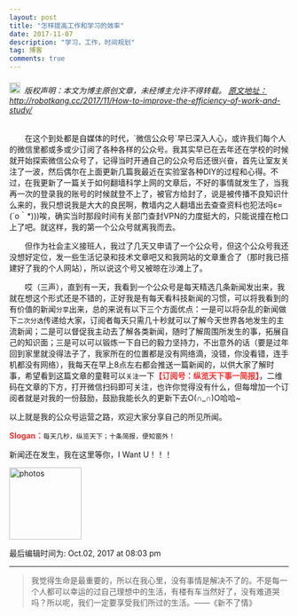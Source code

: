 ```yaml
---
layout: post
title: "怎样提高工作和学习的效率"
date: 2017-11-07 
description: "学习，工作，时间规划"
tag: 博客 
comments: true 
--- 
```


<h6><img src="https://robotkang-1257995526.cos.ap-chengdu.myqcloud.com/icon/copyright.png" alt="copyright" style="display:inline;margin-bottom: -5px;" width="20" height="20"> 版权声明：本文为博主原创文章，未经博主允许不得转载。
<a target="_blank" href="http://robotkang.cc/2017/11/How-to-improve-the-efficiency-of-work-and-study/">原文地址：http://robotkang.cc/2017/11/How-to-improve-the-efficiency-of-work-and-study/ </a>
</h6>
　　在这个到处都是自媒体的时代，`微信公众号`早已深入人心，或许我们每个人的微信里都或多或少订阅了各种各样的公众号。我其实早已在去年还在学校的时候就开始探索微信公众号了，记得当时开通自己的公众号后还很兴奋，首先让室友关注了一波，然后偶尔在上面更新几篇我最近在实验室各种DIY的过程和心得。不过，在我更新了一篇关于如何翻墙科学上网的文章后，不好的事情就发生了，当我再一次的登录我的账号的时候就登不上了，被官方给封了，说是被传播不良知识什么来的，我只想说我是大大的良民啊，教墙内之人翻墙出去查查资料也犯法吗ε=(´ο｀*)))唉，确实当时那段时间有关部门查封VPN的力度挺大的，只能说撞在枪口上了吧。就这样，我的第一个公众号就离我而去。     

　　但作为社会主义接班人，我过了几天又申请了一个公众号，但这个公众号我还没想好定位，发一些生活记录和技术文章吧又和我网站的文章重合了（那时我已搭建好了我的个人网站），所以说这个号又被晾在沙滩上了。  

　　哎（三声），直到有一天，我看到一个公众号是每天精选几条新闻发出来，我就在想这个形式还是不错的，正好我是有每天看科技新闻的习惯，可以将我看到的有价值的新闻`分享`出来，总的来说有以下三个方面优点：一是可以将杂乱的新闻做下`二次分选`传递给大家，订阅者每天只需几十秒就可以了解今天世界各地发生的主流新闻；二是可以督促我主动去了解各类新闻，随时了解周围所发生的事，拓展自己的知识面；三是可以可以锻炼一下自已的毅力坚持力，不出意外的话（要是过年回到家里就没得法子了，我家所在的位置都是没有网络滴，没错，你没看错，连手机都没有网络），我每天在早上8点左右都会推送一篇新闻的，以供大家了解时事，希望看到这篇文章的童鞋可以`关注`一下<strong style="color: #FF2D2D">【订阅号：纵览天下事一简报】</strong>，二维码在文章的下方，打开微信扫码即可关注，也许你觉得没有什么，但每增加一个订阅者就是对我的一份鼓励，鼓励我能长久的更新下去O(∩_∩)O哈哈~      

以上就是我的公众号运营之路，欢迎大家分享自己的所见所闻。           

<strong style="color: #FF2D2D">Slogan：</strong>`每天几秒，纵览天下；十条简报，便知窗外！`     

新闻还在发生，我在这里等你，I   Want  U！！！         

<img src="https://robotkang-1257995526.cos.ap-chengdu.myqcloud.com/kanggzh.jpg" width="130" height="130" alt="photos"/>

最后编辑时间为: Oct.02, 2017 at 08:03 pm          

----------
>  我觉得生命是最重要的，所以在我心里，没有事情是解决不了的。不是每一个人都可以幸运的过自己理想中的生活，有楼有车当然好了，没有难道哭吗？所以呢，我们一定要享受我们所过的生活。——《新不了情》


　



